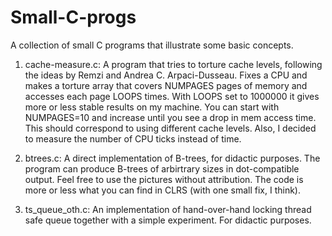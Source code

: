 # Small-C-progs
A collection of small C programs that illustrate some basic concepts. 

1. cache-measure.c: A program that tries to torture cache levels, following the ideas by Remzi and Andrea C. Arpaci-Dusseau.
   		    Fixes a CPU and makes a torture array that covers NUMPAGES pages of memory and accesses each page LOOPS
		    times. With LOOPS set to 1000000 it gives more or less stable results on my machine. You can start with
		    NUMPAGES=10 and increase until you see a drop in mem access time. This should correspond to using different
		    cache levels. Also, I decided to measure the number of CPU ticks instead of time.

2. btrees.c:	    A direct implementation of B-trees, for didactic purposes. The program can produce B-trees of arbirtrary sizes
   		    in dot-compatible output. Feel free to use the pictures without attribution. The code is more or less what
		    you can find in CLRS (with one small fix, I think).

3. ts_queue_oth.c:  An implementation of hand-over-hand locking thread safe queue together with a simple experiment. For didactic
   		    purposes.
                    		    